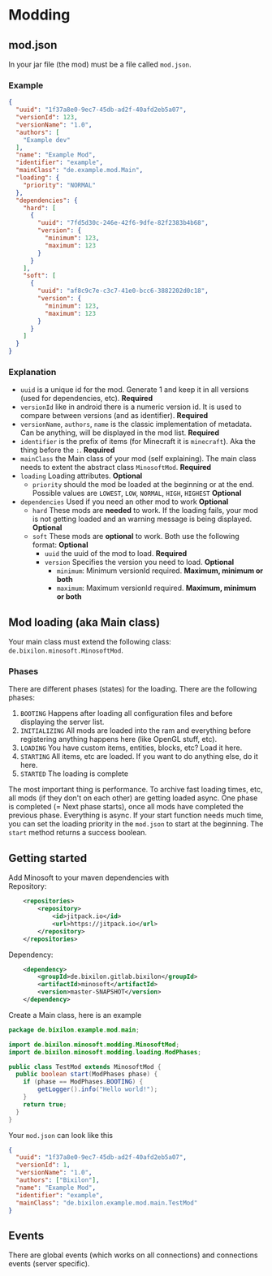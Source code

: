 # Modding

## mod.json
In your jar file (the mod) must be a file called `mod.json`. 
### Example
```json
{
  "uuid": "1f37a8e0-9ec7-45db-ad2f-40afd2eb5a07",
  "versionId": 123,
  "versionName": "1.0",
  "authors": [
    "Example dev"
  ],
  "name": "Example Mod",
  "identifier": "example",
  "mainClass": "de.example.mod.Main",
  "loading": {
    "priority": "NORMAL"
  },
  "dependencies": {
    "hard": [
      {
        "uuid": "7fd5d30c-246e-42f6-9dfe-82f2383b4b68",
        "version": {
          "minimum": 123,
          "maximum": 123
        }
      }
    ],
    "soft": [
      {
        "uuid": "af8c9c7e-c3c7-41e0-bcc6-3882202d0c18",
        "version": {
          "minimum": 123,
          "maximum": 123
        }
      }
    ]
  }
}
```
### Explanation
- `uuid` is a unique id for the mod. Generate 1 and keep it in all versions (used for dependencies, etc). **Required**
- `versionId` like in android there is a numeric version id. It is used to compare between versions (and as identifier). **Required**
- `versionName`, `authors`, `name` is the classic implementation of metadata. Can be anything, will be displayed in the mod list. **Required**
- `identifier` is the prefix of items (for Minecraft it is `minecraft`). Aka the thing before the `:`.  **Required**
- `mainClass` the Main class of your mod (self explaining). The main class needs to extent the abstract class `MinosoftMod`. **Required**
- `loading` Loading attributes. **Optional**
  - `priority` should the mod be loaded at the beginning or at the end. Possible values are `LOWEST`, `LOW`, `NORMAL`, `HIGH`, `HIGHEST` **Optional**
- `dependencies` Used if you need an other mod to work **Optional**
  - `hard` These mods are **needed** to work. If the loading fails, your mod is not getting loaded and an warning message is being displayed. **Optional**
  - `soft` These mods are **optional** to work. Both use the following format: **Optional**
    - `uuid` the uuid of the mod to load. **Required**
    - `version` Specifies the version you need to load. **Optional**
      - `minimum`: Minimum versionId required. **Maximum, minimum or both**
      - `maximum`: Maximum versionId required. **Maximum, minimum or both**

## Mod loading (aka Main class)
Your main class must extend the following class: `de.bixilon.minosoft.MinosoftMod`.

### Phases
There are different phases (states) for the loading. There are the following phases:
 1. `BOOTING` Happens after loading all configuration files and before displaying the server list.
 2. `INITIALIZING` All mods are loaded into the ram and everything before registering anything happens here (like OpenGL stuff, etc).
 3. `LOADING` You have custom items, entities, blocks, etc? Load it here.
 4. `STARTING` All items, etc are loaded. If you want to do anything else, do it here.
 5. `STARTED` The loading is complete

The most important thing is performance. To archive fast loading times, etc, all mods (if they don't on each other) are getting loaded async.
One phase is completed (= Next phase starts), once all mods have completed the previous phase. Everything is async.
If your start function needs much time, you can set the loading priority in the `mod.json` to start at the beginning. The `start` method returns a success boolean.

## Getting started
Add Minosoft to your maven dependencies with  
Repository:
```xml
	<repositories>
		<repository>
		    <id>jitpack.io</id>
		    <url>https://jitpack.io</url>
		</repository>
	</repositories>
```  
Dependency:  
```xml
	<dependency>
	    <groupId>de.bixilon.gitlab.bixilon</groupId>
	    <artifactId>minosoft</artifactId>
	    <version>master-SNAPSHOT</version>
	</dependency>

```
Create a Main class, here is an example
```java
package de.bixilon.example.mod.main;

import de.bixilon.minosoft.modding.MinosoftMod;
import de.bixilon.minosoft.modding.loading.ModPhases;

public class TestMod extends MinosoftMod {
  public boolean start(ModPhases phase) {
    if (phase == ModPhases.BOOTING) {
        getLogger().info("Hello world!");
    }
    return true;
  }
}
```
Your `mod.json` can look like this
```json
{
  "uuid": "1f37a8e0-9ec7-45db-ad2f-40afd2eb5a07",
  "versionId": 1,
  "versionName": "1.0",
  "authors": ["Bixilon"],
  "name": "Example Mod",
  "identifier": "example",
  "mainClass": "de.bixilon.example.mod.main.TestMod"
}
```

## Events
There are global events (which works on all connections) and connections events (server specific).

